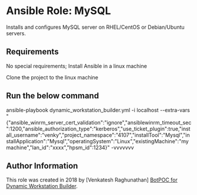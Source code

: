 # Ansible Role: MySQL

Installs and configures MySQL server on RHEL/CentOS or Debian/Ubuntu servers.

## Requirements

No special requirements; Install Ansible in a linux machine

Clone the project to the linux machine

## Run the below command

ansible-playbook dynamic_workstation_builder.yml -i localhost --extra-vars "{\"ansible_winrm_server_cert_validation\":\"ignore\",\"ansiblewinrm_timeout_sec\":1200,\"ansible_authorization_type\":\"kerberos\",\"use_ticket_plugin\":true,\"install_username\":\"venky\",\"project_namespace\":\"4107\",\"installTool\":\"Mysql\",\"installApplication\":\"Mysql\",\"operatingSystem\":\"Linux\",\"existingMachine\":\"mymachine\",\"lan_id\":\"xxxx\",\"hpsm_id\":1234}" -vvvvvvv


## Author Information

This role was created in 2018 by [Venkatesh Raghunathan] [BotPOC for Dynamic Workstation Builder](https://www.ansiblefordevops.com/).
